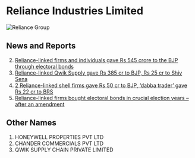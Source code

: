 # Reliance Industries Limited

![Reliance Group](https://media.assettype.com/newslaundry%2F2024-03%2Fd2a4649d-5b7b-4e6e-a9de-f69f4f8075b4%2FReliance_new_bond_details.jpg?auto=format%2Ccompress&fit=max&format=webp&w=1200&dpr=2.0)

## News and Reports

2. [Reliance-linked firms and individuals gave Rs 545 crore to the BJP through electoral bonds](https://scroll.in/article/1065601/reliance-linked-firm-gave-rs-375-crore-to-the-bjp-through-electoral-bonds)
1. [Reliance-linked Qwik Supply gave Rs 385 cr to BJP, Rs 25 cr to Shiv Sena](https://economictimes.indiatimes.com/news/politics-and-nation/reliance-linked-qwik-supply-gave-rs-385-cr-to-bjp-rs-25-cr-to-shiv-sena/articleshow/108684602.cms?from=mdr)
3. [2 Reliance-linked shell firms gave Rs 50 cr to BJP, ‘dabba trader’ gave Rs 22 cr to BRS](https://www.newslaundry.com/2024/03/21/2-reliance-linked-shell-firms-gave-rs-50-cr-to-bjp-dabba-trader-gave-rs-22-cr-to-brs)
1. [Reliance-linked firms bought electoral bonds in crucial election years – after an amendment](https://scroll.in/article/1065224/reliance-linked-firms-bought-electoral-bonds-in-crucial-election-years-after-an-amendment)

## Other Names

1. HONEYWELL PROPERTIES PVT LTD
2. CHANDER COMMERCIALS PVT LTD
3. QWIK SUPPLY CHAIN PRIVATE LIMITED